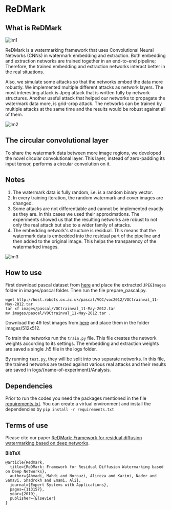 ReDMark
========

## What is ReDMark

![Im1](images/MD/overal.png "overal")

ReDMark is a watermarking framework that uses Convolutional Neural Networks (CNNs) in watermark embedding and extraction. Both embedding and extraction networks are trained together in an end-to-end pipeline; Therefore, the trained embedding and extraction networks interact better in the real situations. 

Also, we simulate some attacks so that the networks embed the data more robustly. We implemented multiple different attacks as network layers. The most interesting attack is Jpeg attack that is written fully by network structures. Another useful attack that helped our networks to propagate the watermark data more, is grid-crop attack. The networks can be trained by multiple attacks at the same time and the results would be robust against all of them. 

![Im2](images/MD/multi-attack.png "multi-attack")

## The circular convolutional layer

To share the watermark data between more image regions, we developed the novel circular convolutional layer. This layer, instead of zero-padding its input tensor, performs a circular convolution on it. 

## Notes

1. The watermark data is fully random, i.e. is a random binary vector.
2. In every training iteration, the random watermark and cover images are changed.
3. Some attacks are not differentiable and cannot be implemented exactly as they are. In this cases we used their approximations. The experiments showed us that the resulting networks are robust to not only the real attack but also to a wider family of attacks.
4. The embedding network's structure is residual. This means that the watermark data is embedded into the residual part of the pipeline and then added to the original image. This helps the transparency of the watermarked images. 

![Im3](images/MD/Embedding.png "Embedding")

## How to use

First download pascal dataset from [here](http://host.robots.ox.ac.uk/pascal/VOC/voc2012/VOCtrainval_11-May-2012.tar) and place the extracted `JPEGImages` folder in images/pascal folder. Then run the file prepare_pascal.py.
```
wget http://host.robots.ox.ac.uk/pascal/VOC/voc2012/VOCtrainval_11-May-2012.tar
tar xf images/pascal/VOCtrainval_11-May-2012.tar
mv images/pascal/VOCtrainval_11-May-2012.tar .
```


Download the 49 test images from [here](http://decsai.ugr.es/cvg/CG/base.htm) and place them in the folder images/512x512.

To train the networks run the `train.py` file. This file creates the network weights according to its settings. The embedding and extraction weights are saved a single .h5 file in the logs folder.

By running `test.py`, they will be split into two separate networks. In this file, the trained networks are tested against various real attacks and their results are saved in logs/{name-of-experiment}/Analysis.
 
## Dependencies

Prior to run the codes you need the packages mentioned in the file [requirements.txt](requirements.txt). You can create a virtual environment and install the dependencies by `pip install -r requirements.txt`



## Terms of use

Please cite our paper [ReDMark: Framework for residual diffusion watermarking based on deep networks](https://www.sciencedirect.com/science/article/pii/S0957417419308759).


**BibTeX**
```
@article{Redmark,
  title={ReDMark: Framework for Residual Diffusion Watermarking based on Deep Networks},
  author={Ahmadi, Mahdi and Norouzi, Alireza and Karimi, Nader and Samavi, Shadrokh and Emami, Ali},
  journal={Expert Systems with Applications},
  pages={113157},
  year={2019},
  publisher={Elsevier}
}
```